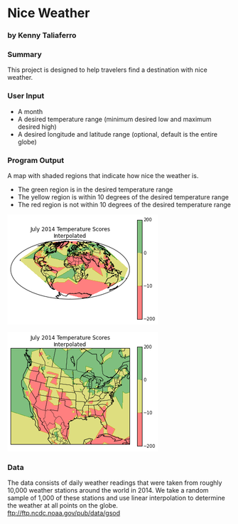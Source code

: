 # Nice Weather
### by Kenny Taliaferro

### Summary
This project is designed to help travelers find a destination with nice weather.

### User Input

* A month
* A desired temperature range (minimum desired low and maximum desired high)
* A desired longitude and latitude range (optional, default is the entire globe)

### Program Output
A map with shaded regions that indicate how nice the weather is.

* The green region is in the desired temperature range
* The yellow region is within 10 degrees of the desired temperature range
* The red region is not within 10 degrees of the desired temperature range

![world](./world.png)

![US](./us.png)

### Data
The data consists of daily weather readings that were taken from roughly 10,000 weather stations around the world in 2014.  We take a random sample of 1,000 of these stations and use linear interpolation to determine the weather at all points on the globe.  <a href="ftp://ftp.ncdc.noaa.gov/pub/data/gsod">ftp://ftp.ncdc.noaa.gov/pub/data/gsod</a>

